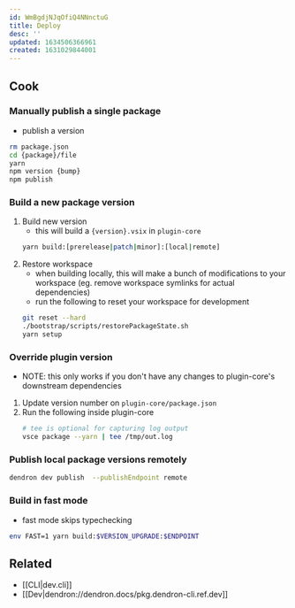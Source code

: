 ```yaml
---
id: WmBgdjNJqOfiQ4NNnctuG
title: Deploy
desc: ''
updated: 1634506366961
created: 1631029844001
---
```



## Cook

### Manually publish a single package

- publish a version
```sh
rm package.json
cd {package}/file
yarn
npm version {bump}
npm publish
```

### Build a new package version

1. Build new version
    - this will build a `{version}.vsix` in `plugin-core`
    ```sh
    yarn build:[prerelease|patch|minor]:[local|remote]
    ```
2. Restore workspace
    - when building locally, this will make a bunch of modifications to your workspace (eg. remove workspace symlinks for actual dependencies) 
    - run the following to reset your workspace for development
    ```sh
    git reset --hard
    ./bootstrap/scripts/restorePackageState.sh
    yarn setup
    ```
### Override plugin version

- NOTE: this only works if you don't have any changes to plugin-core's downstream dependencies

1. Update version number on `plugin-core/package.json`
1. Run the following inside plugin-core
    ```sh
    # tee is optional for capturing log output
    vsce package --yarn | tee /tmp/out.log
    ```

### Publish local package versions remotely

```sh
dendron dev publish  --publishEndpoint remote
```

### Build in fast mode
- fast mode skips typechecking
```sh
env FAST=1 yarn build:$VERSION_UPGRADE:$ENDPOINT
```

## Related
- [[CLI|dev.cli]]
- [[Dev|dendron://dendron.docs/pkg.dendron-cli.ref.dev]]
